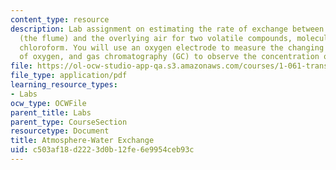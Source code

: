 ```yaml
---
content_type: resource
description: Lab assignment on estimating the rate of exchange between a water body
  (the flume) and the overlying air for two volatile compounds, molecular oxygen and
  chloroform. You will use an oxygen electrode to measure the changing concentration
  of oxygen, and gas chromatography (GC) to observe the concentration of chloroform.
file: https://ol-ocw-studio-app-qa.s3.amazonaws.com/courses/1-061-transport-processes-in-the-environment-fall-2008/c503af18d2223d0b12fe6e9954ceb93c_lab10gasexchange.pdf
file_type: application/pdf
learning_resource_types:
- Labs
ocw_type: OCWFile
parent_title: Labs
parent_type: CourseSection
resourcetype: Document
title: Atmosphere-Water Exchange
uid: c503af18-d222-3d0b-12fe-6e9954ceb93c
---
```

